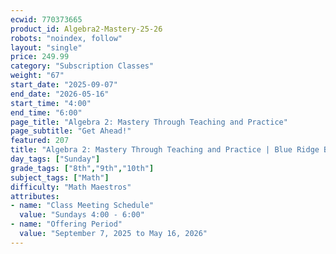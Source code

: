 ```yaml
---
ecwid: 770373665
product_id: Algebra2-Mastery-25-26
robots: "noindex, follow"
layout: "single"
price: 249.99
category: "Subscription Classes"
weight: "67"
start_date: "2025-09-07"
end_date: "2026-05-16"
start_time: "4:00"
end_time: "6:00"
page_title: "Algebra 2: Mastery Through Teaching and Practice"
page_subtitle: "Get Ahead!"
featured: 207
title: "Algebra 2: Mastery Through Teaching and Practice | Blue Ridge Boost"
day_tags: ["Sunday"]
grade_tags: ["8th","9th","10th"]
subject_tags: ["Math"]
difficulty: "Math Maestros"
attributes:
- name: "Class Meeting Schedule"
  value: "Sundays 4:00 - 6:00"
- name: "Offering Period"
  value: "September 7, 2025 to May 16, 2026"
---
```

